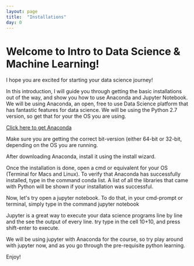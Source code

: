 ```yaml
---
layout: page
title:  "Installations"
day: 0
---
```


# Welcome to Intro to Data Science & Machine Learning!

I hope you are excited for starting your data science journey!

In this introduction, I will guide you through getting the basic installations out of the way, and show you how to
use Anaconda and Jupyter Notebook. We will be using Anaconda, an open, free to use Data Science platform that has
fantastic features for data science. We will be using the Python 2.7 version, so get that for your the OS you 
are using.



[Click here to get Anaconda](https://www.continuum.io/downloads)

Make sure you are getting the correct bit-version (either 64-bit or 32-bit, depending on the OS you are running.


After downloading Anaconda, install it using the install wizard.

Once the installation is done, open a cmd or equivalent for your OS (Terminal for Macs and Linux). To verify 
that Anaconda has successfully installed, type in the command conda list. A list of all the libraries that 
came with Python will be shown if your installation was successful.



Now, let's try open a jupyter notebook. To do that, in your cmd-prompt or terminal, simply type in the command
jupyter notebook


Jupyter is a great way to execute your data science programs line by line and the see the output of every line. 
try type in the cell 10+10, and press shift-enter to execute. 

We will be using jupyter with Anaconda for the course, so try play around with jupyter now, and as you go through
the pre-requisite python learning. 

Enjoy!
